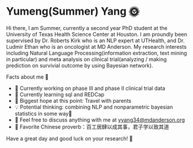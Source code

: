 

<!--
**yumengyang/yumengyang** is a ✨ _special_ ✨ repository because its `README.md` (this file) appears on your GitHub profile.

Here are some ideas to get you started:

- 🔭 I’m currently working on ...
- 🌱 I’m currently learning ...
- 👯 I’m looking to collaborate on ...
- 🤔 I’m looking for help with ...
- 💬 Ask me about ...
- 📫 How to reach me: ...
- 
- 
-->
# Yumeng(Summer) Yang 🌞

Hi there, I am Summer, currently a second year PhD student at the University of Texas Health Science Center at Houston. I am proundly been supervised by Dr. Roberts Kirk who is an NLP expert at UTHealth, and Dr. Ludmir Ethan who is an oncologist at MD Anderson. My research interests including Natural Language Processing(information extraction, text mining in particular) and meta analysis on clinical trial(analyzing / making prediction on survivial outcome by using Bayesian network).


Facts about me 🌝
  - 🥳 Currently working on phase III and phase II clinical trial data
  - 🤨 Currently learning sql and REDCap
  - 🙂 Biggest hope at this point: Travel with parents
  - 💡 Potential thinking: combining NLP and nonparametric bayesian statistics in some way🤨
  - 👏 Feel free to discuss anything with me at yyang34@mdanderson.org
  - 🍔 Favorite Chinese proverb：百工居肆以成其事，君子学以致其道
  
  
Have a great day and good luck on your research! 👊
